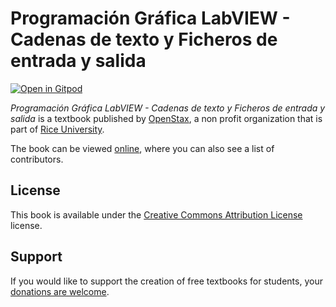# Programación Gráfica LabVIEW - Cadenas de texto y Ficheros de entrada y salida

[![Open in Gitpod](https://gitpod.io/button/open-in-gitpod.svg)](https://gitpod.io/from-referrer/)

_Programación Gráfica LabVIEW - Cadenas de texto y Ficheros de entrada y salida_ is a textbook published by [OpenStax](https://openstax.org/), a non profit organization that is part of [Rice University](https://www.rice.edu/).

The book can be viewed [online](https://github.com/cnx-user-books/cnxbook-programacion-grafica-labview-cadenas-de-texto-y-ficheros-de-entrada-y-salida/releases/latest), where you can also see a list of contributors.

## License
This book is available under the [Creative Commons Attribution License](./LICENSE) license.

## Support
If you would like to support the creation of free textbooks for students, your [donations are welcome](https://riceconnect.rice.edu/donation/support-openstax-banner).
